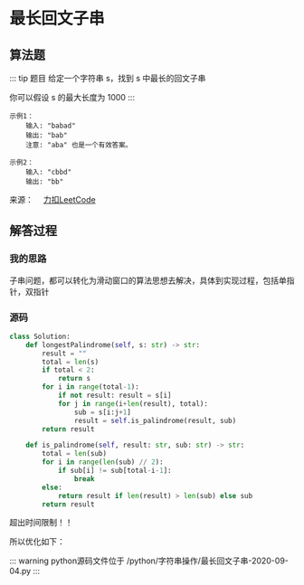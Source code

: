 # 最长回文子串

## 算法题

::: tip 题目
给定一个字符串 s，找到 s 中最长的回文子串

你可以假设 s 的最大长度为 1000
:::

~~~
示例1：
    输入: "babad"
    输出: "bab"
    注意: "aba" 也是一个有效答案。
~~~

~~~
示例2：
    输入: "cbbd"
    输出: "bb"
~~~

来源：&emsp; [力扣LeetCode](https://leetcode-cn.com/leetbook/read/array-and-string/conm7/)

## 解答过程

### 我的思路
子串问题，都可以转化为滑动窗口的算法思想去解决，具体到实现过程，包括单指针，双指针


### 源码

```python
class Solution:
    def longestPalindrome(self, s: str) -> str:
        result = ""
        total = len(s)
        if total < 2:
            return s
        for i in range(total-1):
            if not result: result = s[i]
            for j in range(i+len(result), total):
                sub = s[i:j+1]
                result = self.is_palindrome(result, sub)
        return result

    def is_palindrome(self, result: str, sub: str) -> str:
        total = len(sub)
        for i in range(len(sub) // 2):
            if sub[i] != sub[total-i-1]:
                break
        else:
            return result if len(result) > len(sub) else sub
        return result
```

超出时间限制！！

所以优化如下：



::: warning python源码文件位于
/python/字符串操作/最长回文子串-2020-09-04.py
:::

